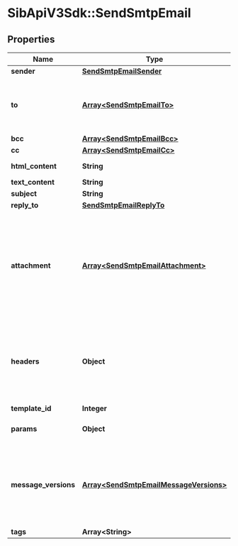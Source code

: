 # SibApiV3Sdk::SendSmtpEmail

## Properties
Name | Type | Description | Notes
------------ | ------------- | ------------- | -------------
**sender** | [**SendSmtpEmailSender**](SendSmtpEmailSender.md) |  | [optional] 
**to** | [**Array&lt;SendSmtpEmailTo&gt;**](SendSmtpEmailTo.md) | Mandatory if messageVersions are not passed, ignored if messageVersions are passed. List of email addresses and names (optional) of the recipients. For example, [{\&quot;name\&quot;:\&quot;Jimmy\&quot;, \&quot;email\&quot;:\&quot;jimmy98@example.com\&quot;}, {\&quot;name\&quot;:\&quot;Joe\&quot;, \&quot;email\&quot;:\&quot;joe@example.com\&quot;}] | [optional] 
**bcc** | [**Array&lt;SendSmtpEmailBcc&gt;**](SendSmtpEmailBcc.md) | List of email addresses and names (optional) of the recipients in bcc | [optional] 
**cc** | [**Array&lt;SendSmtpEmailCc&gt;**](SendSmtpEmailCc.md) | List of email addresses and names (optional) of the recipients in cc | [optional] 
**html_content** | **String** | HTML body of the message ( Mandatory if &#39;templateId&#39; is not passed, ignored if &#39;templateId&#39; is passed ) | [optional] 
**text_content** | **String** | Plain Text body of the message ( Ignored if &#39;templateId&#39; is passed ) | [optional] 
**subject** | **String** | Subject of the message. Mandatory if &#39;templateId&#39; is not passed | [optional] 
**reply_to** | [**SendSmtpEmailReplyTo**](SendSmtpEmailReplyTo.md) |  | [optional] 
**attachment** | [**Array&lt;SendSmtpEmailAttachment&gt;**](SendSmtpEmailAttachment.md) | Pass the absolute URL (no local file) or the base64 content of the attachment along with the attachment name (Mandatory if attachment content is passed). For example, &#x60;[{\&quot;url\&quot;:\&quot;https://attachment.domain.com/myAttachmentFromUrl.jpg\&quot;, \&quot;name\&quot;:\&quot;myAttachmentFromUrl.jpg\&quot;}, {\&quot;content\&quot;:\&quot;base64 example content\&quot;, \&quot;name\&quot;:\&quot;myAttachmentFromBase64.jpg\&quot;}]&#x60;. Allowed extensions for attachment file: xlsx, xls, ods, docx, docm, doc, csv, pdf, txt, gif, jpg, jpeg, png, tif, tiff, rtf, bmp, cgm, css, shtml, html, htm, zip, xml, ppt, pptx, tar, ez, ics, mobi, msg, pub, eps, odt, mp3, m4a, m4v, wma, ogg, flac, wav, aif, aifc, aiff, mp4, mov, avi, mkv, mpeg, mpg, wmv and pkpass ( If &#39;templateId&#39; is passed and is in New Template Language format then both attachment url and content are accepted. If template is in Old template Language format, then &#39;attachment&#39; is ignored ) | [optional] 
**headers** | **Object** | Pass the set of custom headers (not the standard headers) that shall be sent along the mail headers in the original email. &#39;sender.ip&#39; header can be set (only for dedicated ip users) to mention the IP to be used for sending transactional emails. Headers are allowed in &#x60;This-Case-Only&#x60; (i.e. words separated by hyphen with first letter of each word in capital letter), they will be converted to such case styling if not in this format in the request payload. For example, &#x60;{\&quot;sender.ip\&quot;:\&quot;1.2.3.4\&quot;, \&quot;X-Mailin-custom\&quot;:\&quot;some_custom_header\&quot;, \&quot;idempotencyKey\&quot;:\&quot;abc-123\&quot;}&#x60;. | [optional] 
**template_id** | **Integer** | Id of the template. Mandatory if messageVersions are passed | [optional] 
**params** | **Object** | Pass the set of attributes to customize the template. For example, {\&quot;FNAME\&quot;:\&quot;Joe\&quot;, \&quot;LNAME\&quot;:\&quot;Doe\&quot;}. It&#39;s considered only if template is in New Template Language format. | [optional] 
**message_versions** | [**Array&lt;SendSmtpEmailMessageVersions&gt;**](SendSmtpEmailMessageVersions.md) | You can customize and send out multiple versions of a templateId. Some global parameters such as **to(mandatory), bcc, cc, replyTo, subject** can also be customized specific to each version. Total number of recipients in one API request must not exceed 200. However, you can still pass upto 99 recipients maximum in one message version. The size of individual params in all the messageVersions shall not exceed 100 KB limit and that of cumulative params shall not exceed 1000 KB. This feature is currently in its beta version. You can follow this **step-by-step guide** on how to use **messageVersions** to batch send emails - https://developers.sendinblue.com/docs/batch-send-transactional-emails | [optional] 
**tags** | **Array&lt;String&gt;** | Tag your emails to find them more easily | [optional] 


